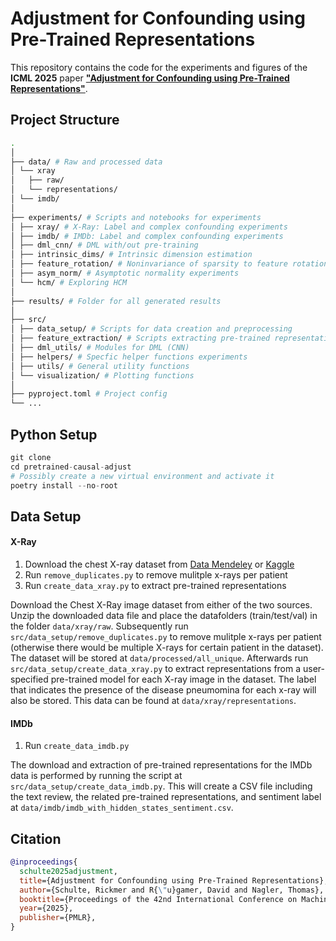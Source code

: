 # Adjustment for Confounding using Pre-Trained Representations

This repository contains the code for the experiments and figures of the **ICML 2025** paper **["Adjustment for Confounding using Pre-Trained Representations"](https://openreview.net/forum?id=p4CHBlYxYj)**.

## Project Structure

```bash
.
│
├── data/ # Raw and processed data
│ └── xray
│   ├── raw/
│   └── representations/
│ └── imdb/
│
├── experiments/ # Scripts and notebooks for experiments
│ ├── xray/ # X-Ray: Label and complex confounding experiments
│ ├── imdb/ # IMDb: Label and complex confounding experiments
│ ├── dml_cnn/ # DML with/out pre-training 
│ ├── intrinsic_dims/ # Intrinsic dimension estimation
│ ├── feature_rotation/ # Noninvariance of sparsity to feature rotations
│ ├── asym_norm/ # Asymptotic normality experiments 
│ └── hcm/ # Exploring HCM
│
├── results/ # Folder for all generated results
│
├── src/
│ ├── data_setup/ # Scripts for data creation and preprocessing
│ ├── feature_extraction/ # Scripts extracting pre-trained representations
│ ├── dml_utils/ # Modules for DML (CNN)
│ ├── helpers/ # Specfic helper functions experiments
│ ├── utils/ # General utility functions
│ └── visualization/ # Plotting functions
│
├── pyproject.toml # Project config
└── ...
```

## Python Setup
```python
git clone
cd pretrained-causal-adjust
# Possibly create a new virtual environment and activate it
poetry install --no-root
```

## Data Setup
#### X-Ray
1. Download the chest X-ray dataset from [Data Mendeley](https://data.mendeley.com/datasets/rscbjbr9sj/2) or [Kaggle](https://www.kaggle.com/datasets/paultimothymooney/chest-xray-pneumonia) 
2. Run `remove_duplicates.py` to remove mulitple x-rays per patient
3. Run `create_data_xray.py` to extract pre-trained representations 

Download the Chest X-Ray image dataset from either of the two sources. Unzip the downloaded data file and place the datafolders (train/test/val) in the folder `data/xray/raw`. Subsequently run `src/data_setup/remove_duplicates.py` to remove mulitple x-rays per patient (otherwise there would be multiple X-rays for certain patient in the dataset). The dataset will be stored at `data/processed/all_unique`. Afterwards run `src/data_setup/create_data_xray.py` to extract representations from a user-specified pre-trained model for each X-ray image in the dataset. The label that indicates the presence of the disease pneumomina for each x-ray will also be stored. This data can be found at `data/xray/representations`.

#### IMDb
1. Run `create_data_imdb.py`
  
The download and extraction of pre-trained representations for the IMDb data is performed by running the script at `src/data_setup/create_data_imdb.py`. This will create a CSV file including the text review, the related pre-trained representations, and sentiment label at `data/imdb/imdb_with_hidden_states_sentiment.csv`.

## Citation

```bibtex
@inproceedings{
  schulte2025adjustment,
  title={Adjustment for Confounding using Pre-Trained Representations},
  author={Schulte, Rickmer and R{\"u}gamer, David and Nagler, Thomas},
  booktitle={Proceedings of the 42nd International Conference on Machine Learning},
  year={2025},
  publisher={PMLR},
}

